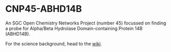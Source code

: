 # CNP45-ABHD14B
An SGC Open Chemistry Networks Project (number 45) focussed on finding a probe for Alpha/Beta Hydrolase Domain-containing Protein 14B (ABHD14B).

For the science background, head to the [wiki](https://github.com/StructuralGenomicsConsortium/CNP45-ABHD14B/wiki).
